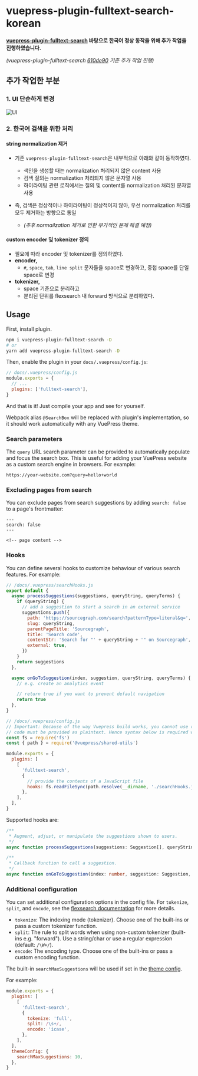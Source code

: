 # vuepress-plugin-fulltext-search-korean

**[vuepress-plugin-fulltext-search](https://github.com/leo-buneev/vuepress-plugin-fulltext-search) 바탕으로 한국어 정상 동작을 위해 추가 작업을 진행하였습니다.**

_(vuepress-plugin-fulltext-search [610de90](https://github.com/leo-buneev/vuepress-plugin-fulltext-search/commit/610de90389a84cc3cc9056b7b6a464959be4b5e0) 기준 추가 작업 진행)_

## 추가 작업한 부분

### 1. UI 단순하게 변경

![UI](https://user-images.githubusercontent.com/39409255/194307055-3c86af7f-abb0-4619-9142-e7aee09901d8.png)

### 2. 한국어 검색을 위한 처리

#### string normalization 제거

- 기존 `vuepress-plugin-fulltext-search`은 내부적으로 아래와 같이 동작하였다.
   - 색인을 생성할 때는 normalization 처리되지 않은 content 사용
   - 검색 질의는 normalization 처리되지 않은 문자열 사용
   - 하이라이팅 관련 로직에서는 질의 및 content를 normalization 처리된 문자열 사용

- 즉, 검색은 정상적이나 하이라이팅이 정상적이지 않아, 우선 normalization 처리를 모두 제거하는 방향으로 통일
   - _(추후 normailzation 제거로 인한 부가적인 문제 해결 예정)_

#### custom encoder 및 tokenizer 정의

- 필요에 따라 encoder 및 tokenizer를 정의하였다.
- **encoder,**
   - `#`, `space`, `tab`, `line split` 문자들을 space로 변경하고, 중첩 space를 단일 space로 변경
- **tokenizer,**
   - space 기준으로 분리하고
   - 분리된 단위를 flexsearch 내 forward 방식으로 분리하였다.
   
## Usage

First, install plugin.

```bash
npm i vuepress-plugin-fulltext-search -D
# or
yarn add vuepress-plugin-fulltext-search -D
```

Then, enable the plugin in your `docs/.vuepress/config.js`:

```js
// docs/.vuepress/config.js
module.exports = {
  // ...
  plugins: ['fulltext-search'],
}
```

And that is it! Just compile your app and see for yourself.

Webpack alias `@SearchBox` will be replaced with plugin's implementation, so it should work automatically with any
VuePress theme.

### Search parameters

The `query` URL search parameter can be provided to automatically populate and focus the search box. This is useful for
adding your VuePress website as a custom search engine in browsers. For example:

```none
https://your-website.com?query=hello+world
```

### Excluding pages from search

You can exclude pages from search suggestions by adding `search: false` to a page's frontmatter:

```none
---
search: false
---

<!-- page content -->
```

### Hooks

You can define several hooks to customize behaviour of various search features. For example:

```js
// /docs/.vuepress/searchHooks.js
export default {
  async processSuggestions(suggestions, queryString, queryTerms) {
    if (queryString) {
      // add a suggestion to start a search in an external service
      suggestions.push({
        path: 'https://sourcegraph.com/search?patternType=literal&q=',
        slug: queryString,
        parentPageTitle: 'Sourcegraph',
        title: 'Search code',
        contentStr: 'Search for "' + queryString + '" on Sourcegraph',
        external: true,
      })
    }
    return suggestions
  },

  async onGoToSuggestion(index, suggestion, queryString, queryTerms) {
    // e.g. create an analytics event

    // return true if you want to prevent default navigation
    return true
  },
}

// /docs/.vuepress/config.js
// Important: Because of the way Vuepress build works, you cannot use regular import/require,
// code must be provided as plaintext. Hence syntax below is required with fs.readFileSync
const fs = require('fs')
const { path } = require('@vuepress/shared-utils')

module.exports = {
  plugins: [
    [
      'fulltext-search',
      {
        // provide the contents of a JavaScript file
        hooks: fs.readFileSync(path.resolve(__dirname, './searchHooks.js')),
      },
    ],
  ],
}
```

Supported hooks are:

```ts
/**
 * Augment, adjust, or manipulate the suggestions shown to users.
 */
async function processSuggestions(suggestions: Suggestion[], queryString: string, queryTerms: string[]): Suggestion[]

/**
 * Callback function to call a suggestion.
 */
async function onGoToSuggestion(index: number, suggestion: Suggestion, queryString: string, queryTerms: string[]): Boolean?
```

### Additional configuration

You can set additional configuration options in the config file. For `tokenize`, `split`, and `encode`, see the
[flexsearch documentation][flexsearch-options] for more details.

- `tokenize`: The indexing mode (tokenizer). Choose one of the built-ins or pass a custom tokenizer function.
- `split`: The rule to split words when using non-custom tokenizer (built-ins e.g. "forward"). Use a string/char or use
  a regular expression (default: `/\W+/`).
- `encode`: The encoding type. Choose one of the built-ins or pass a custom encoding function.

The built-in `searchMaxSuggestions` will be used if set in the [theme config][search-max-suggestions].

For example:

```js
module.exports = {
  plugins: [
    [
      'fulltext-search',
      {
        tokenize: 'full',
        split: /\s+/,
        encode: 'icase',
      },
    ],
  ],
  themeConfig: {
    searchMaxSuggestions: 10,
  },
}
```

[flexsearch-options]: https://github.com/nextapps-de/flexsearch#initialize-index
[search-max-suggestions]: https://vuepress.vuejs.org/theme/default-theme-config.html#built-in-search
